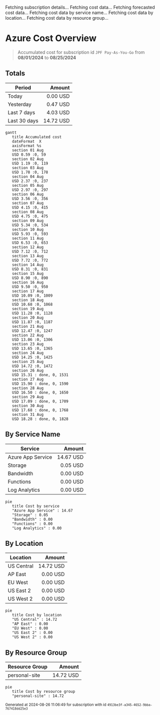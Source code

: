 Fetching subscription details...
Fetching cost data...
Fetching forecasted cost data...
Fetching cost data by service name...
Fetching cost data by location...
Fetching cost data by resource group...
# Azure Cost Overview

> Accumulated cost for subscription id `JPF Pay-As-You-Go` from **08/01/2024** to **08/25/2024**

## Totals

|Period|Amount|
|---|---:|
|Today|0.00 USD|
|Yesterday|0.47 USD|
|Last 7 days|4.03 USD|
|Last 30 days|14.72 USD|

```mermaid
gantt
   title Accumulated cost
   dateFormat  X
   axisFormat %s
   section 01 Aug
   USD 0.59 :0, 59
   section 02 Aug
   USD 1.19 :0, 119
   section 03 Aug
   USD 1.78 :0, 178
   section 04 Aug
   USD 2.37 :0, 237
   section 05 Aug
   USD 2.97 :0, 297
   section 06 Aug
   USD 3.56 :0, 356
   section 07 Aug
   USD 4.15 :0, 415
   section 08 Aug
   USD 4.75 :0, 475
   section 09 Aug
   USD 5.34 :0, 534
   section 10 Aug
   USD 5.93 :0, 593
   section 11 Aug
   USD 6.53 :0, 653
   section 12 Aug
   USD 7.12 :0, 712
   section 13 Aug
   USD 7.72 :0, 772
   section 14 Aug
   USD 8.31 :0, 831
   section 15 Aug
   USD 8.90 :0, 890
   section 16 Aug
   USD 9.50 :0, 950
   section 17 Aug
   USD 10.09 :0, 1009
   section 18 Aug
   USD 10.68 :0, 1068
   section 19 Aug
   USD 11.28 :0, 1128
   section 20 Aug
   USD 11.87 :0, 1187
   section 21 Aug
   USD 12.47 :0, 1247
   section 22 Aug
   USD 13.06 :0, 1306
   section 23 Aug
   USD 13.65 :0, 1365
   section 24 Aug
   USD 14.25 :0, 1425
   section 25 Aug
   USD 14.72 :0, 1472
   section 26 Aug
   USD 15.31 : done, 0, 1531
   section 27 Aug
   USD 15.90 : done, 0, 1590
   section 28 Aug
   USD 16.50 : done, 0, 1650
   section 29 Aug
   USD 17.09 : done, 0, 1709
   section 30 Aug
   USD 17.68 : done, 0, 1768
   section 31 Aug
   USD 18.28 : done, 0, 1828
```

## By Service Name

|Service|Amount|
|---|---:|
|Azure App Service|14.67 USD|
|Storage|0.05 USD|
|Bandwidth|0.00 USD|
|Functions|0.00 USD|
|Log Analytics|0.00 USD|

```mermaid
pie
   title Cost by service
   "Azure App Service" : 14.67
   "Storage" : 0.05
   "Bandwidth" : 0.00
   "Functions" : 0.00
   "Log Analytics" : 0.00
```

## By Location

|Location|Amount|
|---|---:|
|US Central|14.72 USD|
|AP East|0.00 USD|
|EU West|0.00 USD|
|US East 2|0.00 USD|
|US West 2|0.00 USD|

```mermaid
pie
   title Cost by location
   "US Central" : 14.72
   "AP East" : 0.00
   "EU West" : 0.00
   "US East 2" : 0.00
   "US West 2" : 0.00
```

## By Resource Group

|Resource Group|Amount|
|---|---:|
|personal-site|14.72 USD|

```mermaid
pie
   title Cost by resource group
   "personal-site" : 14.72
```

<sup>Generated at 2024-08-26 11:06:49 for subscription with id `4913be3f-a345-4652-9bba-767418dd25e3`</sup>
